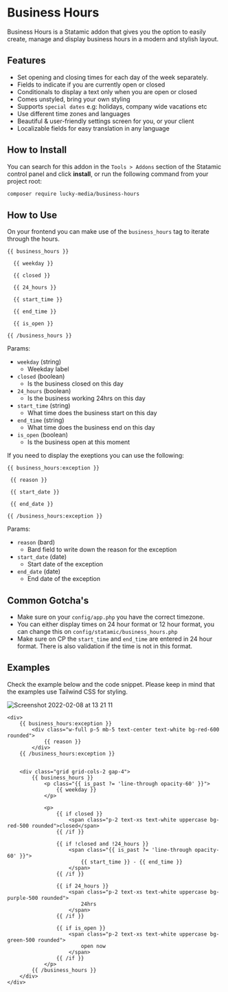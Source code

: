 # Business Hours

 Business Hours is a Statamic addon that gives you the option to easily create, manage and display business hours in a modern and stylish layout.

## Features

- Set opening and closing times for each day of the week separately.
- Fields to indicate if you are currently open or closed
- Conditionals to display a text only when you are open or closed
- Comes unstyled, bring your own styling
- Supports `special dates` e.g: holidays, company wide vacations etc
- Use different time zones and languages
- Beautiful & user-friendly settings screen for you, or your client
- Localizable fields for easy translation in any language

## How to Install

You can search for this addon in the `Tools > Addons` section of the Statamic control panel and click **install**, or run the following command from your project root:

``` bash
composer require lucky-media/business-hours
```

## How to Use

On your frontend you can make use of the `business_hours` tag to iterate through the hours.


```antlers
{{ business_hours }}
  
  {{ weekday }}

  {{ closed }}

  {{ 24_hours }}

  {{ start_time }}
  
  {{ end_time }}

  {{ is_open }}

{{ /business_hours }}
```

Params:

* `weekday` (string)
  * Weekday label
* `closed` (boolean)
  * Is the business closed on this day
* `24_hours` (boolean)
  * Is the business working 24hrs on this day
* `start_time` (string)
  * What time does the business start on this day
* `end_time` (string)
  * What time does the business end on this day
* `is_open` (boolean)
  * Is the business open at this moment


If you need to display the exeptions you can use the following:

```antlers
{{ business_hours:exception }}

 {{ reason }}

 {{ start_date }}

 {{ end_date }}

{{ /business_hours:exception }}
```

Params:

* `reason` (bard)
  * Bard field to write down the reason for the exception
* `start_date` (date)
  * Start date of the exception
* `end_date` (date)
  * End date of the exception


## Common Gotcha's
- Make sure on your `config/app.php` you have the correct timezone.
- You can either display times on 24 hour format or 12 hour format, you can change this on `config/statamic/business_hours.php`
- Make sure on CP the `start_time` and `end_time` are entered in 24 hour format. There is also validation if the time is not in this format.

## Examples
Check the example below and the code snippet. Please keep in mind that the examples use Tailwind CSS for styling.

![Screenshot 2022-02-08 at 13 21 11](https://user-images.githubusercontent.com/11158157/152985979-aec8c318-7774-419d-b591-c44a66ab544a.png)

```antlers
<div>
    {{ business_hours:exception }}
        <div class="w-full p-5 mb-5 text-center text-white bg-red-600 rounded">
            {{ reason }}
        </div>
    {{ /business_hours:exception }}


    <div class="grid grid-cols-2 gap-4">
        {{ business_hours }}
            <p class="{{ is_past ?= 'line-through opacity-60' }}">
                {{ weekday }}
            </p>

            <p>
                {{ if closed }}
                    <span class="p-2 text-xs text-white uppercase bg-red-500 rounded">closed</span>
                {{ /if }}

                {{ if !closed and !24_hours }}
                    <span class="{{ is_past ?= 'line-through opacity-60' }}">
                        {{ start_time }} - {{ end_time }}
                    </span>
                {{ /if }}

                {{ if 24_hours }}
                    <span class="p-2 text-xs text-white uppercase bg-purple-500 rounded">
                        24hrs
                    </span>
                {{ /if }}

                {{ if is_open }}
                    <span class="p-2 text-xs text-white uppercase bg-green-500 rounded">
                        open now
                    </span>
                {{ /if }}
            </p>
        {{ /business_hours }}
    </div>
</div>
```
